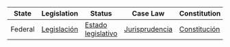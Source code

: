 | State      | Legislation                        | Status                         | Case Law                         | Constitution                    |
|------------|------------------------------------|--------------------------------|----------------------------------|----------------------------------|
| Federal    | [Legislación](http://www.congreso.gob.gt/legislacion/) | [Estado legislativo](http://www.congreso.gob.gt/estado-legislativo/) | [Jurisprudencia](http://www.csj.gob.gt/jurisprudencia/) | [Constitución](http://www.congreso.gob.gt/constitucion/) |